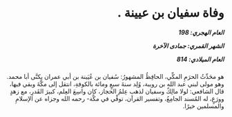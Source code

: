 <h1 dir="rtl">وفاة سفيان بن عيينة .</h1>

<h5 dir="rtl">العام الهجري:  198

الشهر القمري: جمادى الآخرة

العام الميلادي: 814</h5>

<p dir="rtl">هو محَدِّثُ الحرَمِ المكِّي، الحافِظُ المشهورُ: سُفيان بن عُيَينة بن أبي عمران يكنَّى أبا محمد. وهو مولى لبني عبد الله بن رويبة، وُلِد سنةَ سبعٍ ومائة بالكوفةِ، انتقل إلى مكَّةَ وبقي فيها، قال الشافعي: لولا مالِكٌ وسفيان لذهب عِلمُ الحجاز، كان واسِعَ العِلم، كبيرَ القَدرِ، مع زهدٍ وورَعٍ، له المُسند الجامِعُ، وتفسير القرآن، توفِّي في مكَّة- رحمه الله وجزاه عن الإسلامِ والمسلمين خيرًا.</p></br>
